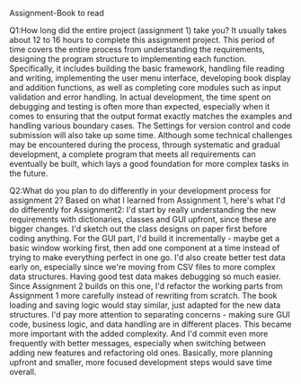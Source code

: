 Assignment-Book to read

Q1:How long did the entire project (assignment 1) take you?
It usually takes about 12 to 16 hours to complete this assignment project. This period of time covers the entire process from understanding the requirements, designing the program structure to implementing each function. Specifically, it includes building the basic framework, handling file reading and writing, implementing the user menu interface, developing book display and addition functions, as well as completing core modules such as input validation and error handling.
In actual development, the time spent on debugging and testing is often more than expected, especially when it comes to ensuring that the output format exactly matches the examples and handling various boundary cases. The Settings for version control and code submission will also take up some time.
Although some technical challenges may be encountered during the process, through systematic and gradual development, a complete program that meets all requirements can eventually be built, which lays a good foundation for more complex tasks in the future.

Q2:What do you plan to do differently in your development process for assignment 2?
Based on what I learned from Assignment 1, here's what I'd do differently for Assignment2: I'd start by really understanding the new requirements with dictionaries, classes and GUI upfront, since these are bigger changes. I'd sketch out the class designs on paper first before coding anything.
For the GUI part, I'd build it incrementally - maybe get a basic window working first, then add one component at a time instead of trying to make everything perfect in one go. 
I'd also create better test data early on, especially since we're moving from CSV files to more complex data structures. Having good test data makes debugging so much easier.
Since Assignment 2 builds on this one, I'd refactor the working parts from Assignment 1 more carefully instead of rewriting from scratch. The book loading and saving logic would stay similar, just adapted for the new data structures.
I'd pay more attention to separating concerns - making sure GUI code, business logic, and data handling are in different places. This became more important with the added complexity.
And I'd commit even more frequently with better messages, especially when switching between adding new features and refactoring old ones.
Basically, more planning upfront and smaller, more focused development steps would save time overall.
